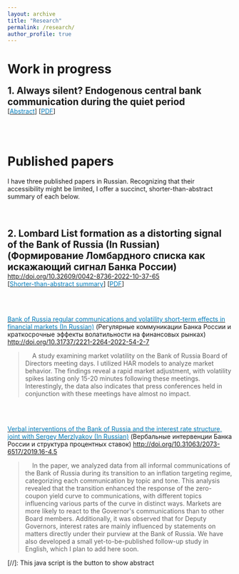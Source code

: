 ```yaml
---
layout: archive
title: "Research"
permalink: /research/
author_profile: true
---
```

Work in progress
======
<span style="font-size:1.5em;">**1. Always silent? Endogenous central bank communication during the quiet period**</span><br>
[<a href="#/" onclick="visib('Quiet')"><span style="color:#007CBB">Abstract</span></a>\] \[[<span style="color:#007CBB">PDF</span>](../files/OlegTeleginQuietPeriod.pdf)\]
<div id="Quiet" style="display: none; text-align: justify; line-height: 1.2" >
This paper analyzes the imperative of central banks consistently adhering to the quiet period policy. The financial market model describes a multifaceted trade--off, wherein the central bank not only gauges the instantaneous market reactions to a quiet period communication but also assesses both the effects of an upcoming Board meeting and changes in market volatility. Consequently, we explore scenarios where proactive communication during the quiet period is deemed necessary. Key determinants for such communication include the willingness to look beyond the immediate consequences of the intervention and the allocation of uncertainty between the central bank's reaction function and the uncertainty associated with the Board meeting dissent. Adopting a collegial approach during the quiet period, effective communication may display distinctive features, such as response asymmetry. The central bank is more reluctant to convey negative news about its economic assessments to the markets. The resolution of uncertainty stemming from such communications can influence the current state of the quiet period with emerging leaks, individual breaches, and unattributed informal communications.
</div>

<br>
<br>

Published papers
======
I have three published papers in Russian. Recognizing that their accessibility might be limited, I offer a succinct, shorter-than-abstract summary of each below.

<br>
<br>

<span style="font-size:1.5em;">**2. Lombard List formation as a distorting signal of the Bank of Russia (In Russian) (Формирование Ломбардного списка как искажающий сигнал Банка России)**</span> <br>
http://doi.org/10.32609/0042-8736-2022-10-37-65 <br>
[<a href="#/" onclick="visib('Lombard')"><span style="color:#007CBB">Shorter-than-abstract summary</span></a>\] \[[<span style="color:#007CBB">PDF</span>](../files/Oleg_Telegin_Lombard_List.pdf)\]
<div id="Lombard" style="display: none; text-align: justify; line-height: 1.2" >
The Bank of Russia regularly and discretionary updates the Lombard List, which includes assets eligible for use as collateral in liquidity provisions to banks. This case study was particularly inspired by the market's reaction to the swift addition of Rosneft bonds in 2014. My findings indicate that when bonds are included in the Lombard List within three weeks of issuance, which occurred in 11 instances over seven years, the market tends to interpret this as positive news about the issuing company, with an average cumulative effect of approximately 0.5%. However, this effect is only observed in cases of rapid inclusion and exhibits varied volatility impacts across different companies. This suggests that the central bank's actions, albeit unintentional, serve as a signal regarding the state of affairs of private companies. Reducing the discretionary nature of the Lombard List updates could mitigate this unintended signaling effect.
</div>

<br>
<br>

[<span style="color:#007CBB">Bank of Russia regular communications and volatility short-term effects in financial markets (In Russian)</span>](https://olegtelegin.github.io/files/Oleg_Telegin_CB_volatility.pdf) (Регулярные коммуникации Банка России и краткосрочные эффекты волатильности на финансовых рынках) http://doi.org/10.31737/2221-2264-2022-54-2-7
> &nbsp;&nbsp;&nbsp; A study examining market volatility on the Bank of Russia Board of Directors meeting days. I utilized HAR models to analyze market behavior. The findings reveal a rapid market adjustment, with volatility spikes lasting only 15-20 minutes following these meetings. Interestingly, the data also indicates that press conferences held in conjunction with these meetings have almost no impact.

<br>
<br>

[<span style="color:#007CBB">Verbal interventions of the Bank of Russia and the interest rate structure, joint with Sergey Merzlyakov (In Russian)</span>](https://olegtelegin.github.io/files/Telegin_Oleg_Verbal_Interventions.pdf)  (Вербальные интервенции Банка России и структура процентных ставок) http://doi.org/10.31063/2073-6517/2019.16-4.5
> &nbsp;&nbsp;&nbsp; In the paper, we analyzed data from all informal communications of the Bank of Russia during its transition to an inflation targeting regime, categorizing each communication by topic and tone. This analysis revealed that the transition enhanced the response of the zero-coupon yield curve to communications, with different topics influencing various parts of the curve in distinct ways. Markets are more likely to react to the Governor's communications than to other Board members. Additionally, it was observed that for Deputy Governors, interest rates are mainly influenced by statements on matters directly under their purview at the Bank of Russia. We have also developed a small yet-to-be-published follow-up study in English, which I plan to add here soon.

[//]: This java script is the button to show abstract
<script>
 function visib(id) {
  var x = document.getElementById(id);
  if (x.style.display === "block") {
    x.style.display = "none";
  } else {
    x.style.display = "block";
  }
}
</script>



